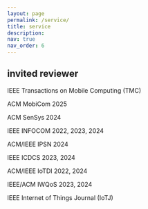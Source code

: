 ```yaml
---
layout: page
permalink: /service/
title: service
description:
nav: true
nav_order: 6
---
```


## invited reviewer

IEEE Transactions on Mobile Computing (TMC)

ACM MobiCom 2025

ACM SenSys 2024

IEEE INFOCOM 2022, 2023, 2024
 
ACM/IEEE IPSN 2024

IEEE ICDCS 2023, 2024

ACM/IEEE IoTDI 2022, 2024

IEEE/ACM IWQoS 2023, 2024

IEEE Internet of Things Journal (IoTJ)
